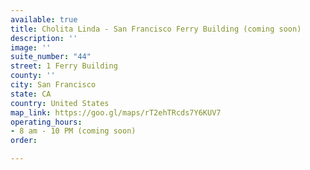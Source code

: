 ```yaml
---
available: true
title: Cholita Linda - San Francisco Ferry Building (coming soon)
description: ''
image: ''
suite_number: "44"
street: 1 Ferry Building
county: ''
city: San Francisco
state: CA
country: United States
map_link: https://goo.gl/maps/rT2ehTRcds7Y6KUV7
operating_hours:
- 8 am - 10 PM (coming soon)
order: 

---
```

